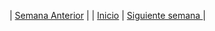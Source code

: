 | [Semana Anterior](/week03/README.md) |
| [Inicio](/README.md) |
[Siguiente semana ](/week05/README.md)|
